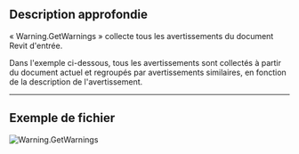 ## Description approfondie
« Warning.GetWarnings » collecte tous les avertissements du document Revit d'entrée.

Dans l'exemple ci-dessous, tous les avertissements sont collectés à partir du document actuel et regroupés par avertissements similaires, en fonction de la description de l'avertissement.
___
## Exemple de fichier

![Warning.GetWarnings](./Revit.Application.Warning.GetWarnings_img.jpg)

